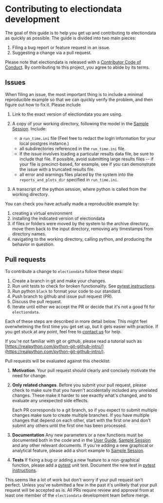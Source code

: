 # Contributing to electiondata development

The goal of this guide is to help you get up and contributing to electiondata as 
quickly as possible. The guide is divided into two main pieces:

1. Filing a bug report or feature request in an issue.
1. Suggesting a change via a pull request.

Please note that electiondata is released with a [Contributor Code of Conduct](CODE_OF_CONDUCT.md). 
By contributing to this project, 
you agree to abide by its terms.

## Issues

When filing an issue, the most important thing is to include a minimal 
reproducible example so that we can quickly verify the problem, and then figure 
out how to fix it. Please include

1.  Link to the exact version of electiondata you are using.
  
1.  A copy of your working directory, following the model in the [Sample Session](docs/Sample_Session.md). Include:
    * a `run_time.ini` file (Feel free to redact the login information for your local postgres instance.) 
    * all subdirectories referenced in the `run_time.ini` file. 
    * If the issue involves loading a particular results data file, be sure to include that file. If possible, avoid submitting large results files -- if your file is precinct-based, for example, see if you can demonstrate the issue with a truncated results file.
    * all error and warnings files placed by the system into the `reports_and_plots_dir` specified in `run_time.ini`.
  
1.  A transcript of the python session, where python is called from the working directory.

You can check you have actually made a reproducible example by:
1. creating a virtual environment
1. installing the indicated version of electiondata
1. if files or folders were moved by the system to the archive directory, move them back to the input directory, removing any timestamps from directory names.
1. navigating to the working directory, calling python, and producing the behavior in question.

## Pull requests

To contribute a change to `electiondata` follow these steps:

1. Create a branch in git and make your changes.
1. Run unit tests to check for broken functionality. See [pytest instructions](docs/Testing_Code_with_pytest.md).
1. Run python `black` to format your code to our standard.
1. Push branch to github and issue pull request (PR).
1. Discuss the pull request.
1. Iterate until either we accept the PR or decide that it's not
   a good fit for `electiondata`.

Each of these steps are described in more detail below. This might feel 
overwhelming the first time you get set up, but it gets easier with practice. 
If you get stuck at any point, feel free to [contact us](CONTACT_US.md) for help.

If you're not familiar with git or github, please read a tutorial such as [https://realpython.com/python-git-github-intro/](https://realpython.com/python-git-github-intro/).


Pull requests will be evaluated against this checklist:

1.  __Motivation__. Your pull request should clearly and concisely motivate the
    need for change.

1.  __Only related changes__. Before you submit your pull request, please
    check to make sure that you haven't accidentally included any unrelated
    changes. These make it harder to see exactly what's changed, and to
    evaluate any unexpected side effects.

    Each PR corresponds to a git branch, so if you expect to submit
    multiple changes make sure to create multiple branches. If you have
    multiple changes that depend on each other, start with the first one
    and don't submit any others until the first one has been processed.
    
1.  __Documentation__ Any new parameters or a new functions must be documented both in the code and in the [User Guide](docs/User_Guide.md), [Sample Session](docs/Sample_Session.md) and any other relevant documents. If you're adding a new graphical or analytical feature, please add a short example to [Sample Session](docs/Sample_Session.md).

1.  __Tests__ If fixing a bug or adding a new feature to a non-graphical function,
    please add a [pytest](https://docs.pytest.org) unit test. Document the new test in [pytest instructions](docs/Testing_Code_with_pytest.md).

This seems like a lot of work but don't worry if your pull request isn't perfect.
Unless you've submitted a few in the
past it's unlikely that your pull request will be accepted as is. All PRs require
review and approval from at least one member of the `electiondata` development team 
before merge.

